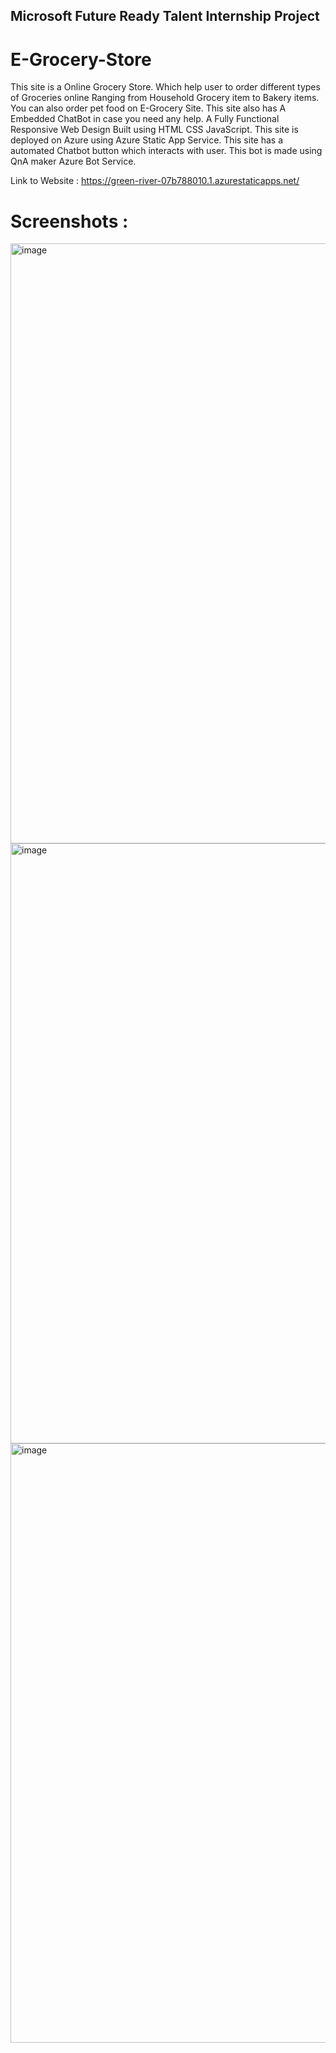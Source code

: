 ## Microsoft Future Ready Talent Internship Project
# E-Grocery-Store
This site is a Online Grocery Store. Which help user to order different types of Groceries online Ranging from Household Grocery item to Bakery items.
You can also order pet food on E-Grocery Site. This site also has A Embedded ChatBot in case you need any help. 
A Fully Functional Responsive Web Design Built using HTML CSS JavaScript. This site is deployed on Azure using Azure Static App Service.
This site has a automated Chatbot button which interacts with user. This bot is made using QnA maker Azure Bot Service.

Link to Website : https://green-river-07b788010.1.azurestaticapps.net/


# Screenshots : 

<img width="960" alt="image" src="https://user-images.githubusercontent.com/83276177/183307834-46133b86-ff07-4214-805b-791c63be705d.png">

<img width="960" alt="image" src="https://user-images.githubusercontent.com/83276177/183308148-7b12fee2-1ce2-47b8-88e3-408552e9781b.png">

<img width="959" alt="image" src="https://user-images.githubusercontent.com/83276177/183308232-a97edfa5-05f2-427d-a23d-5cf539d130af.png">




